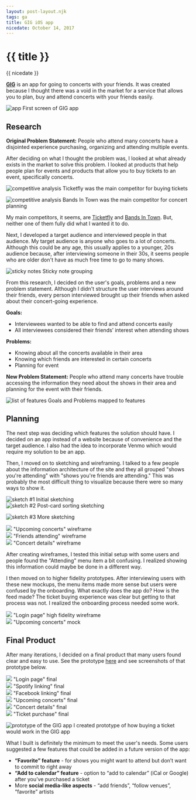 ```yaml
---
layout: post-layout.njk
tags: ga
title: GIG iOS app
nicedate: October 14, 2017
---
```

# {{ title }}
<p class="date">{{ nicedate }}</p>

**<a href="https://invis.io/AMD99G92K">GIG</a>** is an app for going to concerts with your friends. It was created because I thought there was a void in the market for a service that allows you to plan, buy and attend concerts with your friends easily.

![app](/img/gig_app/app_hand.jpg)
<span class="caption">First screen of GIG app</span>

## Research

**Original Problem Statement:** People who attend many concerts have a disjointed experience purchasing, organizing and attending multiple events.

After deciding on what I thought the problem was, I looked at what already exists in the market to solve this problem. I looked at products that help people plan for events and products that allow you to buy tickets to an event, specifically concerts. 

![competitive analysis](/img/gig_app/competitive_analysis1.png)
<span class="caption">Ticketfly was the main competitor for buying tickets</span>

![competitive analysis](/img/gig_app/competitive_analysis2.png)
<span class="caption">Bands In Town was the main competitor for concert planning</span>

My main competitors, it seems, are <a href="http://www.ticketfly.com/">Ticketfly</a> and <a href="https://news.bandsintown.com/home">Bands In Town</a>. But, neither one of them fully did what I wanted it to do. 

Next, I developed a target audience and interviewed people in that audience. My target audience is anyone who goes to a lot of concerts. Although this could be any age, this usually applies to a younger, 20s audience because, after interviewing someone in their 30s, it seems people who are older don't have as much free time to go to many shows. 

![sticky notes](/img/gig_app/sticky_notes.jpg)
<span class="caption">Sticky note grouping</span>

From this research, I decided on the user's goals, problems and a new problem statement. Although I didn't structure the user interviews around their friends, every person interviewed brought up their friends when asked about their concert-going experience. 

**Goals:**
* Interviewees wanted to be able to find and attend concerts easily
* All interviewees considered their friends’ interest when attending shows

**Problems:**
* Knowing about all the concerts available in their area
* Knowing which friends are interested in certain concerts
* Planning for event

**New Problem Statement:** People who attend many concerts have trouble accessing the information they need about the shows in their area and planning for the event with their friends.

![list of features](/img/gig_app/features.png)
<span class="caption">Goals and Problems mapped to features</span>

## Planning

The next step was deciding which features the solution should have. I decided on an app instead of a website because of convenience and the target audience. I also had the idea to incorporate Venmo which would require my solution to be an app. 

Then, I moved on to sketching and wireframing. I talked to a few people about the information architecture of the site and they all grouped "shows you're attending" with "shows you're friends are attending." This was probably the most difficult thing to visualize because there were so many ways to show it. 

<div class="img-flex-wrapper">
	<div class="img-flex-50">
		<img alt="sketch #1" src="/img/gig_app/sketch1.jpg">
		<span class="caption">Initial sketching</span>
	</div>
	<div class="img-flex-50">
		<img alt="sketch #2" src="/img/gig_app/sketch2.jpg">
		<span class="caption">Post-card sorting sketching</span>
	</div>
</div>

![sketch #3](/img/gig_app/sketch3.jpg)
<span class="caption">More sketching</span>

<div class="img-flex-wrapper">
	<div class="img-flex-33">
		<img src="/img/gig_app/wireframe1.jpg">
		<span class="caption">"Upcoming concerts" wireframe</span>
	</div>
	<div class="img-flex-33">
		<img src="/img/gig_app/wireframe2.jpg">
		<span class="caption">"Friends attending" wireframe</span>
	</div>
	<div class="img-flex-33">
		<img src="/img/gig_app/wireframe3.jpg">
		<span class="caption">"Concert details" wireframe</span>
	</div>
</div>

After creating wireframes, I tested this initial setup with some users and people found the "Attending" menu item a bit confusing. I realized showing this information could maybe be done in a different way. 

I then moved on to higher fidelity prototypes. After interviewing users with these new mockups, the menu items made more sense but users were confused by the onboarding. What exactly does the app do? How is the feed made? The ticket buying experience was clear but getting to that process was not. I realized the onboarding process needed some work. 

<div class="img-flex-wrapper">
	<div class="img-flex-50">
		<img src="/img/gig_app/hifi1.jpg">
		<span class="caption">"Login page" high fidelity wireframe</span>
	</div>
	<div class="img-flex-50">
		<img src="/img/gig_app/hifi2.jpg">
		<span class="caption">"Upcoming concerts" mock</span>
	</div>
</div>

## Final Product

After many iterations, I decided on a final product that many users found clear and easy to use. See the prototype <a href="https://invis.io/AMD99G92K">here</a> and see screenshots of that prototype below.

<div class="img-flex-wrapper">
	<div class="img-flex-33">
		<img src="/img/gig_app/final1.jpg">
		<span class="caption">"Login page" final</span>
	</div>
	<div class="img-flex-33">
		<img src="/img/gig_app/final2.jpg">
		<span class="caption">"Spotify linking" final</span>
	</div>
	<div class="img-flex-33">
		<img src="/img/gig_app/final3.jpg">
		<span class="caption">"Facebook linking" final</span>
	</div>
</div>
<div class="img-flex-wrapper">
	<div class="img-flex-33">
		<img src="/img/gig_app/final4.jpg">
		<span class="caption">"Upcoming concerts" final</span>
	</div>
	<div class="img-flex-33">
		<img src="/img/gig_app/final5.jpg">
		<span class="caption">"Concert details" final</span>
	</div>
	<div class="img-flex-33">
		<img src="/img/gig_app/final6.jpg">
		<span class="caption">"Ticket purchase" final</span>
	</div>
</div>

![prototype of the GIG app I created](/img/gig_flow.gif)
<span class="caption">prototype of how buying a ticket would work in the GIG app</span>

What I built is definitely the minimum to meet the user's needs. Some users suggested a few features that could be added in a future version of the app: 
* **“Favorite” feature** - for shows you might want to attend but don’t want to commit to right away
* **“Add to calendar” feature** - option to “add to calendar” (iCal or Google) after you’ve purchased a ticket
* More **social media-like aspects** - “add friends”, “follow venues”, “favorite” artists
